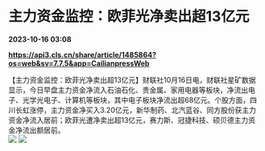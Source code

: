 # 主力资金监控：欧菲光净卖出超13亿元

**2023-10-16 03:08**

**https://api3.cls.cn/share/article/1485864?os=web&sv=7.7.5&app=CailianpressWeb**

【主力资金监控：欧菲光净卖出超13亿元】财联社10月16日电，财联社星矿数据显示，今日早盘主力资金净流入石油石化、贵金属、家用电器等板块，净流出电子、光学光电子、计算机等板块，其中电子板块净流出超68亿元。个股方面，四川长虹涨停，主力资金净买入3.20亿元，新华制药、北汽蓝谷、同方股份获主力资金净流入居前；欧菲光遭净卖出超13亿元，赛力斯、冠捷科技、硕贝德主力资金净流出额居前。  
![](https://img.cls.cn/images/20231016/qNXza7p89g.png) ![](https://img.cls.cn/images/20231016/99l3dAtow3.png)